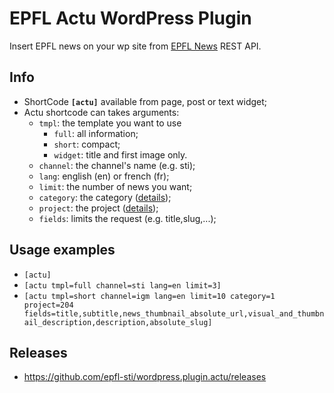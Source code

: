 # EPFL Actu WordPress Plugin
Insert EPFL news on your wp site from [EPFL News](https://news.epfl.ch) REST API.

## Info
* ShortCode **`[actu]`** available from page, post or text widget;
* Actu shortcode can takes arguments:
  * `tmpl`: the template you want to use
    * `full`: all information;
    * `short`: compact;
    * `widget`: title and first image only.
  * `channel`: the channel's name (e.g. sti);
  * `lang`: english (en) or french (fr);
  * `limit`: the number of news you want;
  * `category`: the category ([details](https://actu.epfl.ch/api/v1/categories/));
  * `project`: the project ([details](https://actu.epfl.ch/api/jahia/channels/igm/projects/));
  * `fields`: limits the request (e.g. title,slug,...);

## Usage examples
  * `[actu]`
  * `[actu tmpl=full channel=sti lang=en limit=3]`
  * `[actu tmpl=short channel=igm lang=en limit=10 category=1 project=204 fields=title,subtitle,news_thumbnail_absolute_url,visual_and_thumbnail_description,description,absolute_slug]`

## Releases
* https://github.com/epfl-sti/wordpress.plugin.actu/releases
